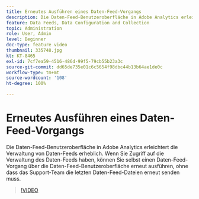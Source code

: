```yaml
---
title: Erneutes Ausführen eines Daten-Feed-Vorgangs
description: Die Daten-Feed-Benutzeroberfläche in Adobe Analytics erleichtert die Verwaltung von Daten-Feeds erheblich. Wenn Sie Zugriff auf die Verwaltung des Daten-Feeds haben, können Sie selbst einen Daten-Feed-Vorgang über die Daten-Feed-Benutzeroberfläche erneut ausführen, ohne dass das Support-Team die letzten Daten-Feed-Dateien erneut senden muss.
feature: Data Feeds, Data Configuration and Collection
topic: Administration
role: User, Admin
level: Beginner
doc-type: feature video
thumbnail: 335748.jpg
kt: KT-8465
exl-id: 7cf7ea59-4516-486d-99f5-79cb55b23a3c
source-git-commit: dd65de735e01c6c5654f98dbc44b13b64ae1de0c
workflow-type: tm+mt
source-wordcount: '108'
ht-degree: 100%

---
```


# Erneutes Ausführen eines Daten-Feed-Vorgangs

Die Daten-Feed-Benutzeroberfläche in Adobe Analytics erleichtert die Verwaltung von Daten-Feeds erheblich. Wenn Sie Zugriff auf die Verwaltung des Daten-Feeds haben, können Sie selbst einen Daten-Feed-Vorgang über die Daten-Feed-Benutzeroberfläche erneut ausführen, ohne dass das Support-Team die letzten Daten-Feed-Dateien erneut senden muss.


>[!VIDEO](https://video.tv.adobe.com/v/335748/?quality=12&learn=on)
